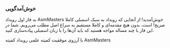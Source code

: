 ### خوش‌آمدگویی

به فاز اول رویداد AsmMasters خوش‌آمدید! از آنجایی که رویداد به سبک اسمبلی کاملا صریح! است، بدون هیچ مقدمه‌ای و کاملا مستقیم به سراغ اصل مطلب می‌رویم. شما در این فاز با چند مساله مواجه هستید که باید آن‌ها را با زبان اسمبلی پیاده‌سازی کنید. 

با آرزوی موفقیت
کمیته علمی رویداد کمیته AsmMasters
